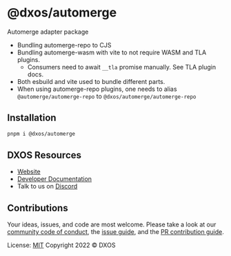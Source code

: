 # @dxos/automerge

Automerge adapter package

- Bundling automerge-repo to CJS
- Bundling automerge-wasm with vite to not require WASM and TLA plugins.
  - Consumers need to await `__tla` promise manually. See TLA plugin docs.
- Both esbuild and vite used to bundle different parts.
- When using automerge-repo plugins, one needs to alias `@automerge/automerge-repo` to `@dxos/automerge/automerge-repo`


## Installation

```bash
pnpm i @dxos/automerge
```

## DXOS Resources

- [Website](https://dxos.org)
- [Developer Documentation](https://docs.dxos.org)
- Talk to us on [Discord](https://discord.gg/eXVfryv3sW)

## Contributions

Your ideas, issues, and code are most welcome. Please take a look at our [community code of conduct](https://github.com/dxos/dxos/blob/main/CODE_OF_CONDUCT.md), the [issue guide](https://github.com/dxos/dxos/blob/main/CONTRIBUTING.md#submitting-issues), and the [PR contribution guide](https://github.com/dxos/dxos/blob/main/CONTRIBUTING.md#submitting-prs).

License: [MIT](./LICENSE) Copyright 2022 © DXOS
